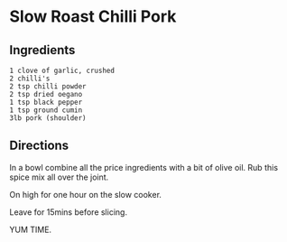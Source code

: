 # Slow Roast Chilli Pork

## Ingredients

	1 clove of garlic, crushed
	2 chilli's
	2 tsp chilli powder
	2 tsp dried oegano
	1 tsp black pepper
	1 tsp ground cumin
	3lb pork (shoulder)

	
## Directions

In a bowl combine all the price ingredients with a bit of olive oil. Rub this spice mix all over the joint.

On high for one hour on the slow cooker. 

Leave for 15mins before slicing.

YUM TIME. 

